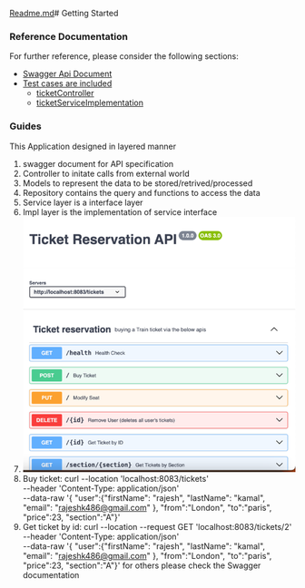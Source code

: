 [Readme.md](Readme.md)# Getting Started

### Reference Documentation
For further reference, please consider the following sections:

* [Swagger Api Document](src/main/resources/swagger.yaml)
* [Test cases are included](src/test)
  * [ticketController](src/test/java/com/ticket/reservation/Controller/TicketControllerTest.java)
  * [ticketServiceImplementation](src/test/java/com/ticket/reservation/Service/Impl/TicketServiceImplTest.java)
### Guides
This Application designed in layered manner
1. swagger document for API specification
2. Controller to initate calls from external world
3. Models to represent the data to be stored/retrived/processed
4. Repository contains the query and functions to access the data
5. Service layer is a interface layer
6. Impl layer is the implementation of service interface
7. ![img.png](img.png)
8. Buy ticket:
     curl --location 'localhost:8083/tickets' \
      --header 'Content-Type: application/json' \
      --data-raw '{
      "user":{"firstName": "rajesh",
      "lastName": "kamal",
      "email": "rajeshk486@gmail.com"
      },
      "from":"London",
      "to":"paris",
      "price":23,
      "section":"A"}'
9. Get ticket by id:
   curl --location --request GET 'localhost:8083/tickets/2' \
   --header 'Content-Type: application/json' \
   --data-raw '{
   "user":{"firstName": "rajesh",
   "lastName": "kamal",
   "email": "rajeshk486@gmail.com"
   },
   "from":"London",
   "to":"paris",
   "price":23,
   "section":"A"}'
for others please check the Swagger documentation